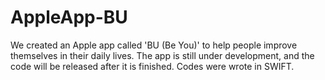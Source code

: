 # AppleApp-BU
We created an Apple app called 'BU (Be You)' to help people improve themselves in their daily lives.
The app is still under development, and the code will be released after it is finished.
Codes were wrote in SWIFT.
